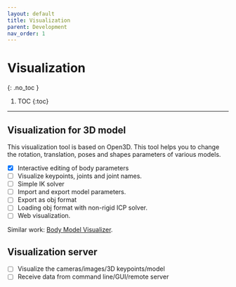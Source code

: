 ```yaml
---
layout: default
title: Visualization
parent: Development
nav_order: 1
---
```


# Visualization

{: .no_toc }

1. TOC
{:toc}
---

## Visualization for 3D model

This visualization tool is based on Open3D. This tool helps you to change the rotation, translation, poses and shapes parameters of various models.

- [x] Interactive editing of body parameters
- [ ] Visualize keypoints, joints and joint names.
- [ ] Simple IK solver
- [ ] Import and export model parameters.
- [ ] Export as obj format
- [ ] Loading obj format with non-rigid ICP solver.
- [ ] Web visualization.

Similar work: [Body Model Visualizer](https://github.com/mkocabas/body-model-visualizer).

## Visualization server

- [ ] Visualize the cameras/images/3D keypoints/model
- [ ] Receive data from command line/GUI/remote server